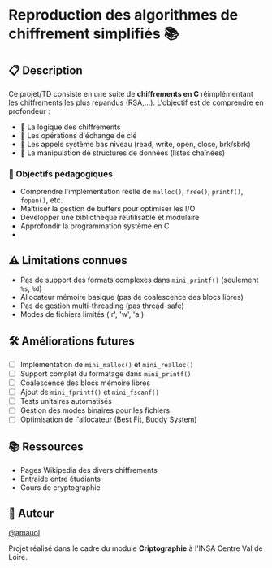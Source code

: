# Reproduction des algorithmes de chiffrement simplifiés 📚

## 📋 Description

Ce projet/TD consiste en une suite de **chiffrements en C** réimplémentant les chiffrements les plus répandus (RSA,...). L'objectif est de comprendre en profondeur :

- 🧠 La logique des chiffrements
- 📂 Les opérations d'échange de clé
- 🔧 Les appels système bas niveau (read, write, open, close, brk/sbrk)
- 💾 La manipulation de structures de données (listes chaînées)

### 🎯 Objectifs pédagogiques

- Comprendre l'implémentation réelle de `malloc()`, `free()`, `printf()`, `fopen()`, etc.
- Maîtriser la gestion de buffers pour optimiser les I/O
- Développer une bibliothèque réutilisable et modulaire
- Approfondir la programmation système en C
- 
## ⚠️ Limitations connues

- Pas de support des formats complexes dans `mini_printf()` (seulement `%s`, `%d`)
- Allocateur mémoire basique (pas de coalescence des blocs libres)
- Pas de gestion multi-threading (pas thread-safe)
- Modes de fichiers limités ('r', 'w', 'a')

## 🛠️ Améliorations futures

- [ ] Implémentation de `mini_malloc()` et `mini_realloc()`
- [ ] Support complet du formatage dans `mini_printf()`
- [ ] Coalescence des blocs mémoire libres
- [ ] Ajout de `mini_fprintf()` et `mini_fscanf()`
- [ ] Tests unitaires automatisés
- [ ] Gestion des modes binaires pour les fichiers
- [ ] Optimisation de l'allocateur (Best Fit, Buddy System)

## 📚 Ressources

- Pages Wikipedia des divers chiffrements
- Entraide entre étudiants
- Cours de cryptographie

## 👤 Auteur

[@amauol](https://github.com/amauol)

Projet réalisé dans le cadre du module **Criptographie** à l'INSA Centre Val de Loire.

